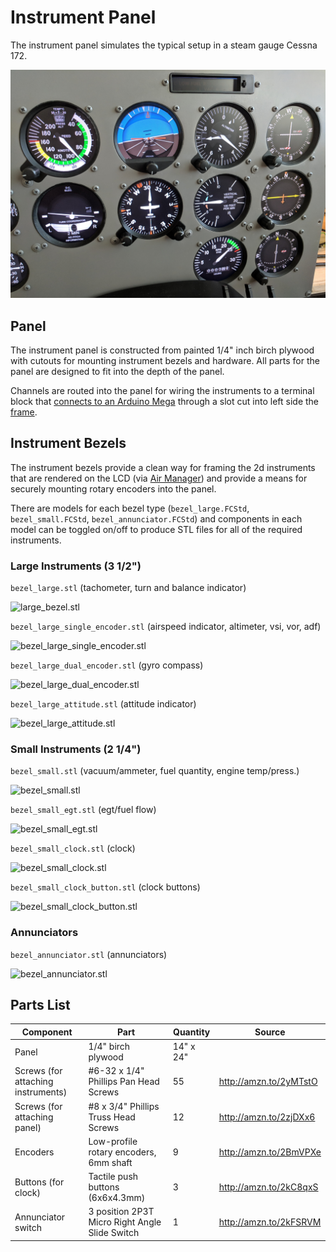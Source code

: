 # Instrument Panel

The instrument panel simulates the typical setup in a steam gauge Cessna 172.

![switch_panel](images/instrument_panel.jpg)



## Panel

The instrument panel is constructed from painted 1/4" inch birch plywood with cutouts for mounting instrument bezels and hardware. All parts for the panel are designed to fit into the depth of the panel.

Channels are routed into the panel for wiring the instruments to a terminal block that [connects to an Arduino Mega](../io) through a slot cut into left side the [frame](../frame).

## Instrument Bezels

The instrument bezels provide a clean way for framing the 2d instruments that are rendered on the LCD (via [Air Manager](https://www.siminnovations.com/)) and provide a means for securely mounting rotary encoders into the panel.

There are models for each bezel type (`bezel_large.FCStd`, `bezel_small.FCStd`, `bezel_annunciator.FCStd`) and components in each model can be toggled on/off to produce STL files for all of the required instruments.

### Large Instruments (3 1/2")

`bezel_large.stl` (tachometer, turn and balance indicator)

![large_bezel.stl](https://cdn.thingiverse.com/renders/4f/a6/b1/d0/d8/bcd29e43e508982c7a6248004207fe23_preview_featured.jpg)

`bezel_large_single_encoder.stl` (airspeed indicator, altimeter, vsi, vor, adf)

![bezel_large_single_encoder.stl](https://cdn.thingiverse.com/renders/ad/56/ee/d8/c5/c8274b04c022eb560f5eb3016d9ff824_preview_featured.jpg)

`bezel_large_dual_encoder.stl` (gyro compass)

![bezel_large_dual_encoder.stl](https://cdn.thingiverse.com/renders/57/70/aa/95/02/4f2366d3d5626a22a1b49f78964c66ce_preview_featured.jpg)

`bezel_large_attitude.stl` (attitude indicator)

![bezel_large_attitude.stl](https://cdn.thingiverse.com/renders/3e/a3/57/92/ad/e1817d9e19f8f73877e49e1d126848e1_preview_featured.jpg)

### Small Instruments (2 1/4")

`bezel_small.stl` (vacuum/ammeter, fuel quantity, engine temp/press.)

![bezel_small.stl](https://cdn.thingiverse.com/renders/7e/19/b4/fa/40/a7908e04e2fe741fddfd757d57ce99ea_preview_featured.jpg)

`bezel_small_egt.stl` (egt/fuel flow)

![bezel_small_egt.stl](https://cdn.thingiverse.com/renders/c6/26/eb/45/5e/18b6e8353e04c0a28694485bd8a7e288_preview_featured.jpg)

`bezel_small_clock.stl` (clock)

![bezel_small_clock.stl](https://cdn.thingiverse.com/renders/6c/ef/02/de/13/85495e42e1ecd52ded2b2a4fdee56f2b_preview_featured.jpg)

`bezel_small_clock_button.stl` (clock buttons)

![bezel_small_clock_button.stl](https://cdn.thingiverse.com/renders/2a/9c/08/7f/c1/aa12695fb33f248eabd996570ed714c9_preview_featured.jpg)

### Annunciators

`bezel_annunciator.stl` (annunciators)

![bezel_annunciator.stl](https://cdn.thingiverse.com/renders/b6/18/b7/cd/bf/ea642fa15b62c3cd30a555506e826603_preview_featured.jpg)

## Parts List

| Component                          | Part                                     | Quantity  | Source                 |
| ---------------------------------- | ---------------------------------------- | --------- | ---------------------- |
| Panel                              | 1/4" birch plywood                       | 14" x 24" |                        |
| Screws (for attaching instruments) | \#6-32 x 1/4" Phillips Pan Head Screws   | 55        | http://amzn.to/2yMTstO |
| Screws (for attaching panel)       | \#8 x 3/4" Phillips Truss Head Screws    | 12        | http://amzn.to/2zjDXx6 |
| Encoders                           | Low-profile rotary encoders, 6mm shaft   | 9         | http://amzn.to/2BmVPXe |
| Buttons (for clock)                | Tactile push buttons (6x6x4.3mm)         | 3         | http://amzn.to/2kC8qxS |
| Annunciator switch                 | 3 position 2P3T Micro Right Angle Slide Switch | 1         | http://amzn.to/2kFSRVM |

